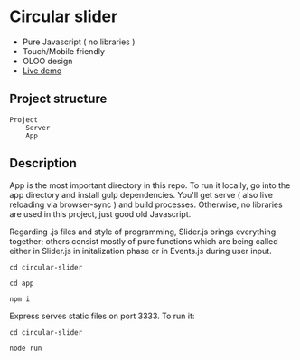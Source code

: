 # Circular slider

- Pure Javascript ( no libraries )
- Touch/Mobile friendly
- OLOO design
- [Live demo](http://circularslider.vidrepar.com/)

## Project structure

    Project
        Server
        App
        
## Description

App is the most important directory in this repo. To run it locally, go into the app directory and install gulp dependencies. You'll get serve ( also live reloading via browser-sync ) and build processes. Otherwise, no libraries are used in this project, just good old Javascript.

 Regarding .js files and style of programming, Slider.js brings everything together; others consist mostly of pure functions which are being called either in Slider.js in initalization phase or in Events.js during user input.

 ``` 
 cd circular-slider
 ```
 ``` 
 cd app
 ```
 
``` 
npm i
```
 
 Express serves static files on port 3333. To run it:
 
 ``` 
 cd circular-slider
 ```
 
 ``` 
 node run
 ```